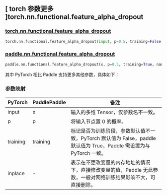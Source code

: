 ## [ torch 参数更多 ]torch.nn.functional.feature_alpha_dropout

### [torch.nn.functional.feature\_alpha\_dropout](https://pytorch.org/docs/stable/generated/torch.nn.functional.feature_alpha_dropout.html)

```python
torch.nn.functional.feature_alpha_dropout(input, p=0.5, training=False, inplace=False)
```

### [paddle.nn.functional.feature\_alpha\_dropout](https://www.paddlepaddle.org.cn/documentation/docs/zh/api/paddle/nn/functional/feature_alpha_dropout_cn.html#feature_alpha-dropout)

```python
paddle.nn.functional.feature_alpha_dropout(x, p=0.5, training=True, name=None)
```

其中 PyTorch 相比 Paddle 支持更多其他参数，具体如下：

### 参数映射

| PyTorch  | PaddlePaddle | 备注 |
| -------- | ------------ | -- |
| input    | x            | 输入的多维 Tensor，仅参数名不一致。 |
| p        | p            | 将输入节点置 0 的概率。 |
| training | training     | 标记是否为训练阶段，参数默认值不一致，PyTorch 默认值为 False，paddle 默认值为 True，Paddle 需设置为与 PyTorch 一致。 |
| inplace  | -            | 表示在不更改变量的内存地址的情况下，直接修改变量的值，Paddle 无此参数，一般对网络训练结果影响不大，可直接删除。 |
